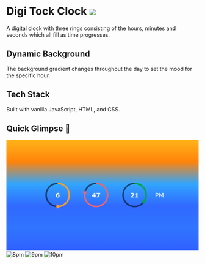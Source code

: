 <h1>
  Digi Tock Clock
  <img src="https://media.giphy.com/media/rWJRwQVItkY4E/giphy.gif" width="30px"/>
</h1>

A digital clock with three rings consisting of the hours, minutes and seconds which all fill as time progresses.

## Dynamic Background

The background gradient changes throughout the day to set the mood for the specific hour.

## Tech Stack

Built with vanilla JavaScript, HTML, and CSS.

## Quick Glimpse :eyes:
![6pm](https://github.com/jeandre-visser/clock/blob/main/assets/6pm.png)
![8pm]()
![9pm]()
![10pm]()